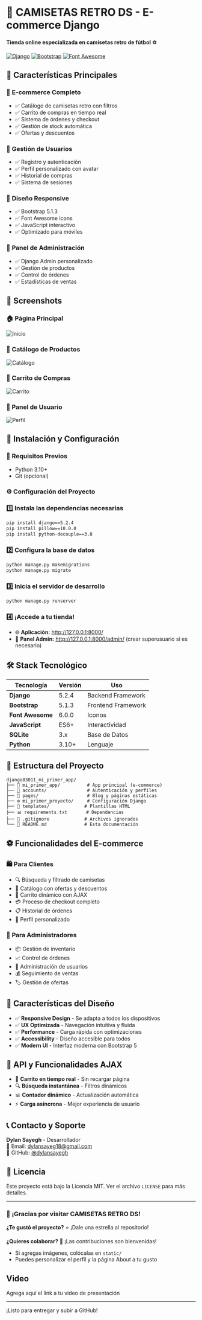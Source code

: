 # 👕 CAMISETAS RETRO DS - E-commerce Django

**Tienda online especializada en camisetas retro de fútbol** ⚽

[![Django](https://img.shields.io/badge/Django-5.2.4-green.svg)](https://www.djangoproject.com/)
[![Bootstrap](https://img.shields.io/badge/Bootstrap-5.1.3-purple.svg)](https://getbootstrap.com/)
[![Font Awesome](https://img.shields.io/badge/Font_Awesome-6.0.0-blue.svg)](https://fontawesome.com/)

## 🌟 Características Principales

### 🛒 **E-commerce Completo**
- ✅ Catálogo de camisetas retro con filtros
- ✅ Carrito de compras en tiempo real
- ✅ Sistema de órdenes y checkout
- ✅ Gestión de stock automática
- ✅ Ofertas y descuentos

### 👤 **Gestión de Usuarios**
- ✅ Registro y autenticación
- ✅ Perfil personalizado con avatar
- ✅ Historial de compras
- ✅ Sistema de sesiones

### 📱 **Diseño Responsive**
- ✅ Bootstrap 5.1.3
- ✅ Font Awesome icons
- ✅ JavaScript interactivo
- ✅ Optimizado para móviles

### 🔧 **Panel de Administración**
- ✅ Django Admin personalizado
- ✅ Gestión de productos
- ✅ Control de órdenes
- ✅ Estadísticas de ventas

## 📸 Screenshots

### 🏠 Página Principal
![Inicio](https://via.placeholder.com/800x400/007bff/ffffff?text=CAMISETAS+RETRO+DS+HOME)

### 👕 Catálogo de Productos
![Catálogo](https://via.placeholder.com/800x400/28a745/ffffff?text=CATALOGO+CAMISETAS+RETRO)

### 🛒 Carrito de Compras
![Carrito](https://via.placeholder.com/800x400/ffc107/000000?text=CARRITO+DE+COMPRAS)

### 👤 Panel de Usuario
![Perfil](https://via.placeholder.com/800x400/6f42c1/ffffff?text=PERFIL+DE+USUARIO)

## 🚀 Instalación y Configuración

### 🔧 **Requisitos Previos**
- Python 3.10+
- Git (opcional)

### ⚙️ **Configuración del Proyecto**
### 1️⃣ **Instala las dependencias necesarias**
```bash
pip install django==5.2.4
pip install pillow==10.0.0
pip install python-decouple==3.8
```

### 2️⃣ **Configura la base de datos**
```bash
python manage.py makemigrations
python manage.py migrate
```

### 3️⃣ **Inicia el servidor de desarrollo**
```bash
python manage.py runserver
```

### 4️⃣ **¡Accede a tu tienda!**
- 🌐 **Aplicación:** http://127.0.0.1:8000/
- 🔧 **Panel Admin:** http://127.0.0.1:8000/admin/ (crear superusuario si es necesario)

## 🛠️ Stack Tecnológico

| Tecnología | Versión | Uso |
|------------|---------|-----|
| **Django** | 5.2.4 | Backend Framework |
| **Bootstrap** | 5.1.3 | Frontend Framework |
| **Font Awesome** | 6.0.0 | Iconos |
| **JavaScript** | ES6+ | Interactividad |
| **SQLite** | 3.x | Base de Datos |
| **Python** | 3.10+ | Lenguaje |

## 📁 Estructura del Proyecto

```
django83011_mi_primer_app/
├── 🏪 mi_primer_app/          # App principal (e-commerce)
├── 👤 accounts/               # Autenticación y perfiles  
├── 📄 pages/                  # Blog y páginas estáticas
├── ⚙️ mi_primer_proyecto/     # Configuración Django
├── 🎨 templates/             # Plantillas HTML
├── 📊 requirements.txt       # Dependencias
├── 🚫 .gitignore             # Archivos ignorados
└── 📖 README.md              # Esta documentación
```

## ⚽ Funcionalidades del E-commerce

### 🛍️ **Para Clientes**
- 🔍 Búsqueda y filtrado de camisetas
- 👕 Catálogo con ofertas y descuentos
- 🛒 Carrito dinámico con AJAX
- 💳 Proceso de checkout completo
- 📋 Historial de órdenes
- 👤 Perfil personalizado

### 🔧 **Para Administradores**
- 📦 Gestión de inventario
- 📈 Control de órdenes
- 👥 Administración de usuarios
- 💰 Seguimiento de ventas
- 🏷️ Gestión de ofertas

## 🎨 Características del Diseño

- ✅ **Responsive Design** - Se adapta a todos los dispositivos
- ✅ **UX Optimizada** - Navegación intuitiva y fluida
- ✅ **Performance** - Carga rápida con optimizaciones
- ✅ **Accessibility** - Diseño accesible para todos
- ✅ **Modern UI** - Interfaz moderna con Bootstrap 5

## 🔄 API y Funcionalidades AJAX

- 🔄 **Carrito en tiempo real** - Sin recargar página
- 🔍 **Búsqueda instantánea** - Filtros dinámicos
- 📊 **Contador dinámico** - Actualización automática
- ⚡ **Carga asíncrona** - Mejor experiencia de usuario

## 📞 Contacto y Soporte

**Dylan Sayegh** - Desarrollador  
📧 Email: dylansayeg18@gmail.com  
🐙 GitHub: [@dylansayegh](https://github.com/dylansayegh)  

## 📄 Licencia

Este proyecto está bajo la Licencia MIT. Ver el archivo `LICENSE` para más detalles.

---

### 🚀 **¡Gracias por visitar CAMISETAS RETRO DS!**

**¿Te gustó el proyecto?** ⭐ ¡Dale una estrella al repositorio!

**¿Quieres colaborar?** 🤝 ¡Las contribuciones son bienvenidas!
- Si agregas imágenes, colócalas en `static/`
- Puedes personalizar el perfil y la página About a tu gusto

## Video
Agrega aquí el link a tu video de presentación

---
¡Listo para entregar y subir a GitHub!